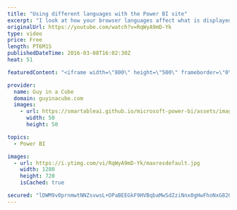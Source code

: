 ```yaml
---
title: "Using different languages with the Power BI site"
excerpt: "I look at how your browser languages affect what is displayed. This all comes down to your browsers and the language settings within. Different browsers are configured differently. Fiddler can show you what your language order is.  SUBSCRIBE! https://www.youtube.com/channel/UCFp1vaKzpfvoGai0vE5VJ0w?sub_confirmation=1"
originalUrl: https://youtube.com/watch?v=RqWyA9mD-Yk
type: video
price: Free
length: PT6M1S
publishedDateTime: 2016-03-08T16:02:30Z
heat: 51

featuredContent: "<iframe width=\"800\" height=\"500\" frameborder=\"0\" src=\"https://www.youtube.com/embed/RqWyA9mD-Yk\" allow=\"accelerometer; autoplay; encrypted-media; gyroscope; picture-in-picture\" allowfullscreen></iframe>"

provider:
  name: Guy in a Cube
  domain: guyinacube.com
  images:
    - url: https://smartableai.github.io/microsoft-power-bi/assets/images/organizations/guyinacube.com-50x50.jpg
      width: 50
      height: 50

topics:
  - Power BI

images:
  - url: https://i.ytimg.com/vi/RqWyA9mD-Yk/maxresdefault.jpg
    width: 1280
    height: 720
    isCached: true

secured: "lDWM9v0prnmwtNNZsvwsL+OPaBEEGkF9HVBqbaMwSdZziNnx0gHwFhoNxG82Oo7yq7VlsMtfQkWqWv83Gqh4KcKOrRYcgOoE6zkIDqjY6pr6gIzG8fk5G5LiAFgVEf/NS3hNytl81VE55CiYRz8qzNclVNiJEVfzDk0pzO/UmO/LLuB/VBCdF3NkvTQJxahT1ZcShoq4tMfkxd5b0uNtR/O9UUdXiNCa8jHXldl0TZcvE6lXP38DUZwtvfiy8My9/cXQElzRioS4SjpQGPHemLhaSO5oeY1ze6VqA8cg7imaiL2rHpNEEz+3wxbORbMVS4NxPddwTnPTgVh6FckYxajdIMfH24/D2nOlrKbYtvQtVkPKw88/lrB1FlgV8dncLvq1bOuJdq+lHgfAIL9+pZNyU7HRs/JCmmhM2Su4/sE=;l2mLXnZ6SuseRmDYeImuow=="
---
```


